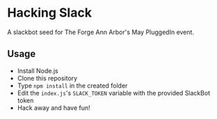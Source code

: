 # Hacking Slack

A slackbot seed for The Forge Ann Arbor's May PluggedIn event.

## Usage

- Install Node.js
- Clone this repository
- Type `npm install` in the created folder
- Edit the `index.js`'s `SLACK_TOKEN` variable with the provided SlackBot token
- Hack away and have fun!
